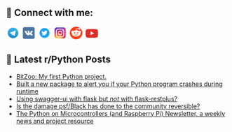 ## 🔎 Connect with me:
[<img src="https://github.com/bullbesh/bullbesh/blob/main/images/Telegram.png" width="32" height="32" />](https://t.me/bullbesh)
[<img src="https://github.com/bullbesh/bullbesh/blob/main/images/VK.png" width="32" height="32" />](https://vk.com/bullbesh)
[<img src="https://github.com/bullbesh/bullbesh/blob/main/images/Twitter.png" width="32" height="32" />](https://twitter.com/bullbesh1)
[<img src="https://github.com/bullbesh/bullbesh/blob/main/images/Instagram.png" width="32" height="32" />](https://www.instagram.com/bullbesh)
[<img src="https://github.com/bullbesh/bullbesh/blob/main/images/Reddit.png" width="32" height="32" />](https://www.reddit.com/user/bullbesh)
[<img src="https://github.com/bullbesh/bullbesh/blob/main/images/YouTube.png" width="32" height="32" />](https://www.youtube.com/channel/UCtfjRs6uzgq5mfm8S06WTcg)

## 📕 Latest r/Python Posts
<!-- BLOG-POST-LIST:START -->
- [BitZoo: My first Python project.](https://www.reddit.com/r/Python/comments/1ecwe3o/bitzoo_my_first_python_project/)
- [Built a new package to alert you if your Python program crashes during runtime](https://www.reddit.com/r/Python/comments/1ectin6/built_a_new_package_to_alert_you_if_your_python/)
- [Using swagger-ui with flask but *not* with flask-restplus?](https://www.reddit.com/r/Python/comments/1ecrtwm/using_swaggerui_with_flask_but_not_with/)
- [Is the damage psf/Black has done to the community reversible?](https://www.reddit.com/r/Python/comments/1econ4s/is_the_damage_psfblack_has_done_to_the_community/)
- [The Python on Microcontrollers &lpar;and Raspberry Pi&rpar; Newsletter, a weekly news and project resource](https://www.reddit.com/r/Python/comments/1ecofho/the_python_on_microcontrollers_and_raspberry_pi/)
<!-- BLOG-POST-LIST:END -->
